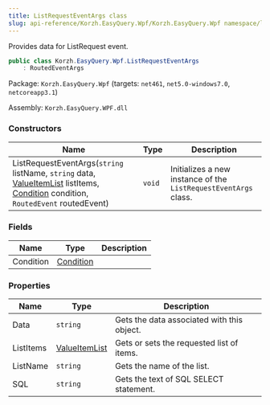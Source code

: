 ```yaml
---
title: ListRequestEventArgs class
slug: api-reference/Korzh.EasyQuery.Wpf/Korzh.EasyQuery.Wpf namespace/listrequesteventargs-class
---
```



Provides data for ListRequest event.
```csharp
public class Korzh.EasyQuery.Wpf.ListRequestEventArgs
    : RoutedEventArgs

```
Package: `Korzh.EasyQuery.Wpf` (targets: `net461`, `net5.0-windows7.0`, `netcoreapp3.1`)

Assembly: `Korzh.EasyQuery.WPF.dll`

### Constructors

| Name | Type | Description | 
| --- | --- | --- | 
| ListRequestEventArgs(`string` listName, `string` data, [ValueItemList](/api-reference/korzh-easyquery-wpf/korzh-easyquery-wpf-namespace/valueitemlist-class) listItems, [Condition](/api-reference/korzh-easyquery/korzh-easyquery-namespace/condition-class) condition, `RoutedEvent` routedEvent) | `void` | Initializes a new instance of the `ListRequestEventArgs` class. | 


### Fields

| Name | Type | Description | 
| --- | --- | --- | 
| Condition | [Condition](/api-reference/korzh-easyquery/korzh-easyquery-namespace/condition-class) |  | 


### Properties

| Name | Type | Description | 
| --- | --- | --- | 
| Data | `string` | Gets the data associated with this object. | 
| ListItems | [ValueItemList](/api-reference/korzh-easyquery-wpf/korzh-easyquery-wpf-namespace/valueitemlist-class) | Gets or sets the requested list of items. | 
| ListName | `string` | Gets the name of the list. | 
| SQL | `string` | Gets the text of SQL SELECT statement. |